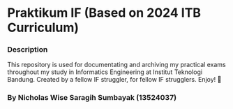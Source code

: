 # Praktikum IF (Based on 2024 ITB Curriculum)

### Description

This repository is used for documentating and archiving my practical exams throughout my study in Informatics Engineering at Institut Teknologi Bandung. Created by a fellow IF struggler, for fellow IF strugglers. Enjoy! 🚀

### By Nicholas Wise Saragih Sumbayak (13524037)
